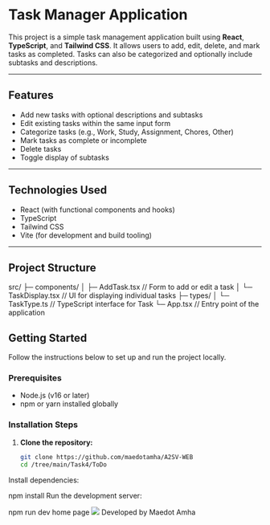 # Task Manager Application

This project is a simple task management application built using **React**, **TypeScript**, and **Tailwind CSS**. It allows users to add, edit, delete, and mark tasks as completed. Tasks can also be categorized and optionally include subtasks and descriptions.

---

## Features

- Add new tasks with optional descriptions and subtasks
- Edit existing tasks within the same input form
- Categorize tasks (e.g., Work, Study, Assignment, Chores, Other)
- Mark tasks as complete or incomplete
- Delete tasks
- Toggle display of subtasks

---

## Technologies Used

- React (with functional components and hooks)
- TypeScript
- Tailwind CSS
- Vite (for development and build tooling)

---

## Project Structure

src/
├─ components/
│ ├─ AddTask.tsx // Form to add or edit a task
│ └─ TaskDisplay.tsx // UI for displaying individual tasks
├─ types/
│ └─ TaskType.ts // TypeScript interface for Task
└─ App.tsx // Entry point of the application
## Getting Started

Follow the instructions below to set up and run the project locally.

### Prerequisites

- Node.js (v16 or later)
- npm or yarn installed globally

### Installation Steps

1. **Clone the repository:**

   ```bash
   git clone https://github.com/maedotamha/A2SV-WEB
   cd /tree/main/Task4/ToDo
Install dependencies:

npm install
Run the development server:

npm run dev
home page
<img src = "./src/assets/t home page.png">
Developed by Maedot Amha